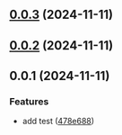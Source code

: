 ## [0.0.3](https://github.com/PengBoUESTC/prefix-log/compare/v0.0.2...v0.0.3) (2024-11-11)



## [0.0.2](https://github.com/PengBoUESTC/prefix-log/compare/v0.0.1...v0.0.2) (2024-11-11)



## 0.0.1 (2024-11-11)


### Features

* add test ([478e688](https://github.com/PengBoUESTC/prefix-log/commit/478e688d88e3b4ec004a03b1ec8254cdfe100b46))



